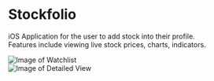 # Stockfolio
iOS Application for the user to add stock into their profile.<br>
Features include viewing live stock prices, charts, indicators. <br>


![Image of Watchlist](https://imgur.com/t1bIbJB) <br>
![Image of Detailed View](https://imgur.com/vfv2CWB)
